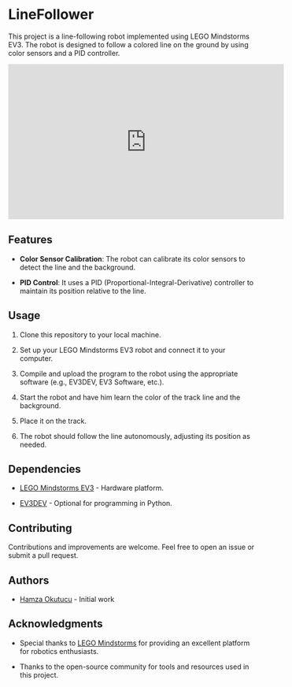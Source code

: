 # LineFollower

This project is a line-following robot implemented using LEGO Mindstorms EV3. The robot is designed to follow a colored line on the ground by using color sensors and a PID controller.

<iframe width="560" height="315" src="https://youtu.be/uK9KtqUBzLQ" frameborder="0" allowfullscreen></iframe>

## Features

- **Color Sensor Calibration**: The robot can calibrate its color sensors to detect the line and the background.

- **PID Control**: It uses a PID (Proportional-Integral-Derivative) controller to maintain its position relative to the line.

## Usage

1. Clone this repository to your local machine.

2. Set up your LEGO Mindstorms EV3 robot and connect it to your computer.

3. Compile and upload the program to the robot using the appropriate software (e.g., EV3DEV, EV3 Software, etc.).

4. Start the robot and have him learn the color of the track line and the background.

5. Place it on the track.

5. The robot should follow the line autonomously, adjusting its position as needed.

## Dependencies

- [LEGO Mindstorms EV3](https://www.lego.com/en-us/themes/mindstorms/about) - Hardware platform.

- [EV3DEV](https://www.ev3dev.org/) - Optional for programming in Python.

## Contributing

Contributions and improvements are welcome. Feel free to open an issue or submit a pull request.

## Authors

- [Hamza Okutucu](https://github.com/hamza-okutucu) - Initial work

## Acknowledgments

- Special thanks to [LEGO Mindstorms](https://www.lego.com/en-us/themes/mindstorms/about) for providing an excellent platform for robotics enthusiasts.

- Thanks to the open-source community for tools and resources used in this project.